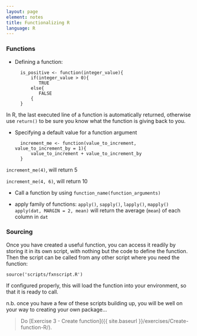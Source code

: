 ```yaml
---
layout: page
element: notes
title: Functionalizing R
language: R
---
```


### Functions

- Defining a function:

		is_positive <- function(integer_value){
			if(integer_value > 0){
			   TRUE
			else{
			   FALSE
			{
		}

In R, the last executed line of a function is automatically returned, otherwise use `return()` to be sure you know what the function is giving back to you.

- Specifying a default value for a function argument

		increment_me <- function(value_to_increment, value_to_increment_by = 1){
			value_to_increment + value_to_increment_by
		}

`increment_me(4)`, will return 5

`increment_me(4, 6)`, will return 10

- Call a function by using `function_name(function_arguments)`

- apply family of functions: `apply()`,	`sapply()`, `lapply()`,	`mapply()`
   `apply(dat, MARGIN = 2, mean)` will return the average (`mean`) 
   of each column in `dat`

### Sourcing

Once you have created a useful function, you can access it 
readily by storing it in its own script, with nothing but
the code to define the function. Then the script can be called
from any other script where you need the function:

`source('scripts/fxnscript.R')`

If configured properly, this will load the function into your
environment, so that it is ready to call.

n.b. once you have a few of these scripts building up, you will
be well on your way to creating your own package...

> Do [Exercise 3 - Create function]({{ site.baseurl }}/exercises/Create-function-R/).
